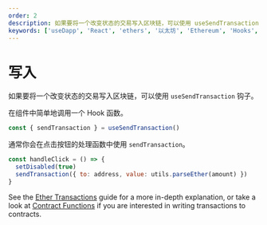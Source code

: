```yaml
---
order: 2
description: 如果要将一个改变状态的交易写入区块链，可以使用 useSendTransaction 钩子。
keywords: ['useDapp', 'React', 'ethers', '以太坊', 'Ethereum', 'Hooks', 'useSendTransaction', 'DApp']
---
```


# 写入

如果要将一个改变状态的交易写入区块链，可以使用 `useSendTransaction` 钩子。

在组件中简单地调用一个 Hook 函数。

```jsx | pure
const { sendTransaction } = useSendTransaction()
```

通常你会在点击按钮的处理函数中使用 `sendTransaction`。

```jsx | pure
const handleClick = () => {
  setDisabled(true)
  sendTransaction({ to: address, value: utils.parseEther(amount) })
}
```

See the [Ether Transactions](https://usedapp-docs.netlify.app/docs/Guides/Transactions/Ether%20Transactions) guide for a more in-depth explanation, or take a look at [Contract Functions](https://usedapp-docs.netlify.app/docs/Guides/Transactions/Contract%20Functions) if you are interested in writing transactions to contracts.
